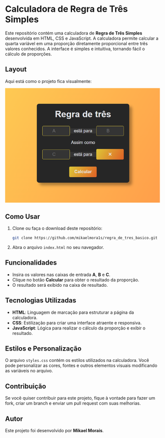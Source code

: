# Calculadora de Regra de Três Simples

Este repositório contém uma calculadora de **Regra de Três Simples** desenvolvida em HTML, CSS e JavaScript. A calculadora permite calcular a quarta variável em uma proporção diretamente proporcional entre três valores conhecidos. A interface é simples e intuitiva, tornando fácil o cálculo de proporções.

## Layout

Aqui está como o projeto fica visualmente:

![Regra de Três Simples](./src/img/img.png)

## Como Usar

1. Clone ou faça o download deste repositório:
    ```bash
    git clone https://github.com/mikaelmora1s/regra_de_tres_basico.git
    ```
2. Abra o arquivo `index.html` no seu navegador.

## Funcionalidades

- Insira os valores nas caixas de entrada **A**, **B** e **C**.
- Clique no botão **Calcular** para obter o resultado da proporção.
- O resultado será exibido na caixa de resultado.

## Tecnologias Utilizadas

- **HTML**: Linguagem de marcação para estruturar a página da calculadora.
- **CSS**: Estilização para criar uma interface atraente e responsiva.
- **JavaScript**: Lógica para realizar o cálculo da proporção e exibir o resultado.

## Estilos e Personalização

O arquivo `styles.css` contém os estilos utilizados na calculadora. Você pode personalizar as cores, fontes e outros elementos visuais modificando as variáveis no arquivo.

## Contribuição

Se você quiser contribuir para este projeto, fique à vontade para fazer um fork, criar um branch e enviar um pull request com suas melhorias.

## Autor

Este projeto foi desenvolvido por **Mikael Morais**.
